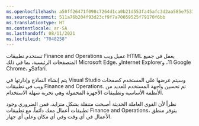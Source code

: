 ```yaml
---
ms.openlocfilehash: a50ff26471f098c7264d1ca0b21d553fa45afc3d2aa585e7531181fa8cf0fc47
ms.sourcegitcommit: 511a76b204f93d23cf9f7a70059525f79170f6bb
ms.translationtype: HT
ms.contentlocale: ar-SA
ms.lasthandoff: 08/11/2021
ms.locfileid: "7048258"
---
```

تستخدم تطبيقات Finance and Operations عميل ويب HTML يعمل في جميع المتصفحات الرئيسية، بما في ذلك Microsoft Edge، وInternet Explorer‏ 11، وGoogle Chrome، وSafari.

يتم إنشاء النماذج وإدارتها في Visual Studio وسيتم عرضها على المستخدم كصفحات ويب في تطبيقات Finance and Operations. تم تحسين واجهة المستخدم للعديد من الأنظمة الأساسية وتطبيقات الأجهزة المحمولة وهي تجربة سهلة الاستخدام.

نظراً لأن القوى العاملة الحديثة أصبحت متنقلة بشكل متزايد، فمن الضروري وجود تطبيقات أعمال معك دائماً. مع تطبيقات Finance and Operations، يتوفر منطق الأعمال في أي وقت وفي أي مكان وعلى أي جهاز. 
